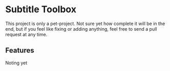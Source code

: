 # Subtitle Toolbox
This project is only a pet-project. Not sure yet how complete it will be in the end, but if you feel like fixing or adding anything, feel free to send a pull request at any time.

## Features
Noting yet

